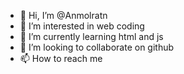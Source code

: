 - 👋 Hi, I’m @Anmolratn
- 👀 I’m interested in web coding
- 🌱 I’m currently learning html and js
- 💞️ I’m looking to collaborate on github
- 📫 How to reach me 

<!---
Anmolratn/Anmolratn is a ✨ special ✨ repository because its `README.md` (this file) appears on your GitHub profile.
You can click the Preview link to take a look at your changes.
--->
